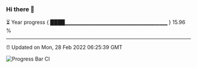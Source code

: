 ### Hi there 👋

⏳ Year progress { ████▁▁▁▁▁▁▁▁▁▁▁▁▁▁▁▁▁▁▁▁▁▁▁▁▁▁ } 15.96 %

---

⏰ Updated on Mon, 28 Feb 2022 06:25:39 GMT

![Progress Bar CI](https://github.com/ZhaoGui/ZhaoGui/workflows/Progress%20Bar%20CI/badge.svg)
